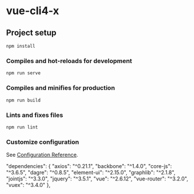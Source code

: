 # vue-cli4-x

## Project setup
```
npm install
```

### Compiles and hot-reloads for development
```
npm run serve
```

### Compiles and minifies for production
```
npm run build
```

### Lints and fixes files
```
npm run lint
```

### Customize configuration
See [Configuration Reference](https://cli.vuejs.org/config/).

  "dependencies": {
    "axios": "^0.21.1",
    "backbone": "^1.4.0",
    "core-js": "^3.6.5",
    "dagre": "^0.8.5",
    "element-ui": "^2.15.0",
    "graphlib": "^2.1.8",
    "jointjs": "^3.3.0",
    "jquery": "^3.5.1",
    "vue": "^2.6.12",
    "vue-router": "^3.2.0",
    "vuex": "^3.4.0"
  },
